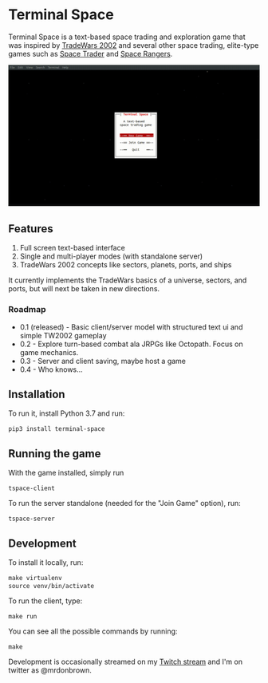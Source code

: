# Terminal Space

Terminal Space is a text-based space trading and exploration game that was inspired by [TradeWars 2002](http://tradewars.com) and several other space trading, elite-type games such as [Space Trader](https://en.wikipedia.org/wiki/Space_Trader_(Palm_OS)) and [Space Rangers](https://en.wikipedia.org/wiki/Space_Rangers_(video_game)).

![game version 0.1.1](assets/game-0.1.1.gif)

## Features

1. Full screen text-based interface
2. Single and multi-player modes (with standalone server)
3. TradeWars 2002 concepts like sectors, planets, ports, and ships

It currently implements the TradeWars basics of a universe, sectors, and ports, but will next be taken in new directions.

### Roadmap

 * 0.1 (released) - Basic client/server model with structured text ui and simple TW2002 gameplay
 * 0.2 - Explore turn-based combat ala JRPGs like Octopath.  Focus on game mechanics.
 * 0.3 - Server and client saving, maybe host a game
 * 0.4 - Who knows...
 
## Installation

To run it, install Python 3.7 and run:

    pip3 install terminal-space

## Running the game

With the game installed, simply run

    tspace-client

To run the server standalone (needed for the "Join Game" option), run:

    tspace-server
    
## Development 

To install it locally, run:

    make virtualenv
    source venv/bin/activate
 
To run the client, type:

    make run
    
You can see all the possible commands by running:

    make 
    
Development is occasionally streamed on my [Twitch stream](https://www.twitch.tv/mrdonbrown/) and I'm on twitter as @mrdonbrown.
